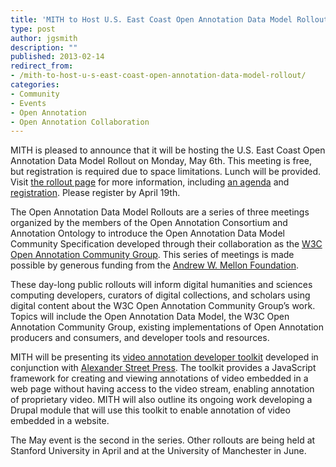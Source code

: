 ```yaml
---
title: 'MITH to Host U.S. East Coast Open Annotation Data Model Rollout'
type: post
author: jgsmith
description: ""
published: 2013-02-14
redirect_from: 
- /mith-to-host-u-s-east-coast-open-annotation-data-model-rollout/
categories:
- Community
- Events
- Open Annotation
- Open Annotation Collaboration
---
```

MITH is pleased to announce that it will be hosting the U.S. East Coast Open Annotation Data Model Rollout on Monday, May 6th. This meeting is free, but registration is required due to space limitations. Lunch will be provided. Visit [the rollout page](http://www.openannotation.org/RolloutInfo.html) for more information, including [an agenda](http://www.openannotation.org/MITH_Agenda.html) and [registration](https://www.eventville.com/Catalog/EventRegistration1.asp?Eventid=1010271). Please register by April 19th.

The Open Annotation Data Model Rollouts are a series of three meetings organized by the members of the Open Annotation Consortium and Annotation Ontology to introduce the Open Annotation Data Model Community Specification developed through their collaboration as the [W3C Open Annotation Community Group](http://www.w3.org/community/openannotation/). This series of meetings is made possible by generous funding from the [Andrew W. Mellon Foundation](http://www.mellon.org/).

These day-long public rollouts will inform digital humanities and sciences computing developers, curators of digital collections, and scholars using digital content about the W3C Open Annotation Community Group’s work. Topics will include the Open Annotation Data Model, the W3C Open Annotation Community Group, existing implementations of Open Annotation producers and consumers, and developer tools and resources.

MITH will be presenting its [video annotation developer toolkit](http://umd-mith.github.com/OACVideoAnnotator/) developed in conjunction with [Alexander Street Press](http://alexanderstreet.com/). The toolkit provides a JavaScript framework for creating and viewing annotations of video embedded in a web page without having access to the video stream, enabling annotation of proprietary video. MITH will also outline its ongoing work developing a Drupal module that will use this toolkit to enable annotation of video embedded in a website.

The May event is the second in the series. Other rollouts are being held at Stanford University in April and at the University of Manchester in June.
